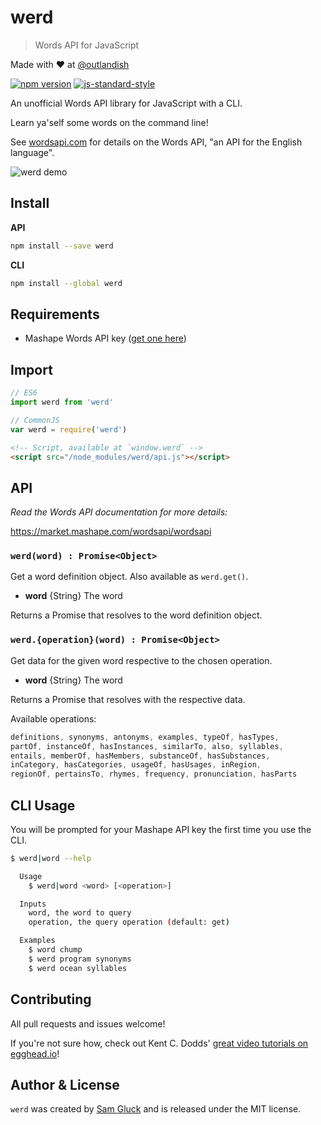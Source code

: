 # werd

> Words API for JavaScript

Made with ❤ at [@outlandish](http://www.twitter.com/outlandish)

<a href="http://badge.fury.io/js/werd"><img alt="npm version" src="https://badge.fury.io/js/werd.svg"></a>
[![js-standard-style](https://img.shields.io/badge/code%20style-standard-brightgreen.svg)](http://standardjs.com/)

An unofficial Words API library for JavaScript with a CLI.

Learn ya'self some words on the command line!

See [wordsapi.com](https://www.wordsapi.com/) for details on the Words API, "an API for the English language".

<img alt="werd demo" src="https://github.com/sdgluck/werd/blob/master/demo.gif">

## Install

__API__

```sh
npm install --save werd
```

__CLI__

```sh
npm install --global werd
```

## Requirements

- Mashape Words API key ([get one here](https://market.mashape.com/wordsapi/wordsapi/pricing))

## Import

```js
// ES6
import werd from 'werd'
```

```js
// CommonJS
var werd = require('werd')
```

```html
<!-- Script, available at `window.werd` -->
<script src="/node_modules/werd/api.js"></script>
```

## API

_Read the Words API documentation for more details:_

https://market.mashape.com/wordsapi/wordsapi

### `werd(word) : Promise<Object>`

Get a word definition object. Also available as `werd.get()`.

- __word__ {String} The word

Returns a Promise that resolves to the word definition object.

### `werd.{operation}(word) : Promise<Object>`

Get data for the given word respective to the chosen operation.

- __word__ {String} The word

Returns a Promise that resolves with the respective data.

Available operations:

```js
definitions, synonyms, antonyms, examples, typeOf, hasTypes,
partOf, instanceOf, hasInstances, similarTo, also, syllables,
entails, memberOf, hasMembers, substanceOf, hasSubstances,
inCategory, hasCategories, usageOf, hasUsages, inRegion,
regionOf, pertainsTo, rhymes, frequency, pronunciation, hasParts
```

## CLI Usage

You will be prompted for your Mashape API key the first time you use the CLI.

```sh
$ werd|word --help

  Usage
    $ werd|word <word> [<operation>]

  Inputs
    word, the word to query
    operation, the query operation (default: get)

  Examples
    $ word chump
    $ werd program synonyms
    $ werd ocean syllables
```

## Contributing

All pull requests and issues welcome!

If you're not sure how, check out Kent C. Dodds'
[great video tutorials on egghead.io](https://egghead.io/lessons/javascript-identifying-how-to-contribute-to-an-open-source-project-on-github)!

## Author & License

`werd` was created by [Sam Gluck](https://twitter.com/sdgluck) and is released under the MIT license.
